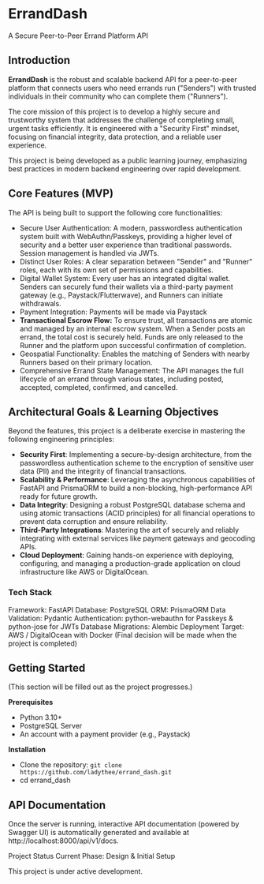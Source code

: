 # ErrandDash
A Secure Peer-to-Peer Errand Platform API

## Introduction
**ErrandDash** is the robust and scalable backend API for a peer-to-peer platform that connects users who need errands run ("Senders") with trusted individuals in their community who can complete them ("Runners").

The core mission of this project is to develop a highly secure and trustworthy system that addresses the challenge of completing small, urgent tasks efficiently. It is engineered with a "Security First" mindset, focusing on financial integrity, data protection, and a reliable user experience.

This project is being developed as a public learning journey, emphasizing best practices in modern backend engineering over rapid development.

## Core Features (MVP)
The API is being built to support the following core functionalities:

- Secure User Authentication: A modern, passwordless authentication system built with WebAuthn/Passkeys, providing a higher level of security and a better user experience than traditional passwords. Session management is handled via JWTs.
- Distinct User Roles: A clear separation between "Sender" and "Runner" roles, each with its own set of permissions and capabilities.
- Digital Wallet System: Every user has an integrated digital wallet. Senders can securely fund their wallets via a third-party payment gateway (e.g., Paystack/Flutterwave), and Runners can initiate withdrawals.
- Payment Integration: Payments will be made via Paystack
- **Transactional Escrow Flow:** To ensure trust, all transactions are atomic and managed by an internal escrow system. When a Sender posts an errand, the total cost is securely held. Funds are only released to the Runner and the platform upon successful confirmation of completion.
- Geospatial Functionality: Enables the matching of Senders with nearby Runners based on their primary location.
- Comprehensive Errand State Management: The API manages the full lifecycle of an errand through various states, including posted, accepted, completed, confirmed, and cancelled.

## Architectural Goals & Learning Objectives
Beyond the features, this project is a deliberate exercise in mastering the following engineering principles:

- **Security First**: Implementing a secure-by-design architecture, from the passwordless authentication scheme to the encryption of sensitive user data (PII) and the integrity of financial transactions.
- **Scalability & Performance**: Leveraging the asynchronous capabilities of FastAPI and PrismaORM to build a non-blocking, high-performance API ready for future growth.
- **Data Integrity**: Designing a robust PostgreSQL database schema and using atomic transactions (ACID principles) for all financial operations to prevent data corruption and ensure reliability.
- **Third-Party Integrations**: Mastering the art of securely and reliably integrating with external services like payment gateways and geocoding APIs.
- **Cloud Deployment**: Gaining hands-on experience with deploying, configuring, and managing a production-grade application on cloud infrastructure like AWS or DigitalOcean.

### Tech Stack
Framework: FastAPI
Database: PostgreSQL
ORM: PrismaORM
Data Validation: Pydantic
Authentication: python-webauthn for Passkeys & python-jose for JWTs
Database Migrations: Alembic
Deployment Target: AWS / DigitalOcean with Docker (Final decision will be made when the project is completed)

## Getting Started
(This section will be filled out as the project progresses.)

**Prerequisites**
- Python 3.10+
- PostgreSQL Server
- An account with a payment provider (e.g., Paystack)

**Installation**
- Clone the repository:
  `git clone https://github.com/ladythee/errand_dash.git`
- cd errand_dash


## API Documentation
Once the server is running, interactive API documentation (powered by Swagger UI) is automatically generated and available at http://localhost:8000/api/v1/docs.

Project Status
Current Phase: Design & Initial Setup

This project is under active development.
